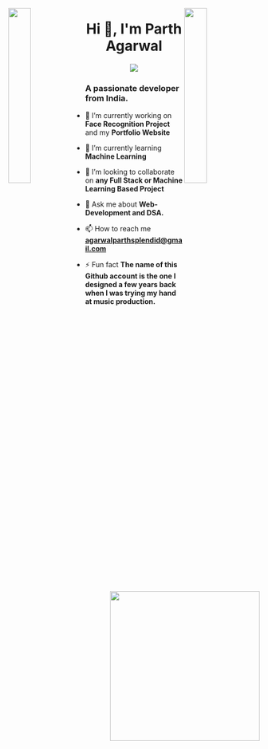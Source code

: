 
<img align="left" src="https://user-images.githubusercontent.com/65187002/144930161-2f783401-8d27-4fdf-a2f7-cc0ba32f1f1f.gif" width="30%" style="display:inline;"><img align="right" src="https://user-images.githubusercontent.com/65187002/144930161-2f783401-8d27-4fdf-a2f7-cc0ba32f1f1f.gif" width="30%" style="display:inline;">
<div align="center">
                <h1 align="center" >Hi 👋, I'm Parth Agarwal </h1>
            <img
                src="https://readme-typing-svg.herokuapp.com?color=%232f97c1&size=32&center=true&vCenter=true&width=600&height=50&lines=Student;Web+Developer;Software+Engineer;Freelancer;Open-Source+Enthusiast"
            />
    </div>
  
<a href="https://app.daily.dev/infernitex"><img src="https://api.daily.dev/devcards/fccc4448d7a34b5fabd453573fa72bb3.png?r=qbt" height="300" align="right"/><a/>
<h3 align="left">A passionate developer from India.</h3>

- 🔭 I’m currently working on **Face Recognition Project** and my **Portfolio Website**

- 🌱 I’m currently learning **Machine Learning**

- 👯 I’m looking to collaborate on **any Full Stack or Machine Learning Based Project**

- 💬 Ask me about **Web-Development and DSA.**

- 📫 How to reach me **agarwalparthsplendid@gmail.com**

- ⚡ Fun fact **The name of this Github account is the one I designed a few years back when I was trying my hand at music production.**


